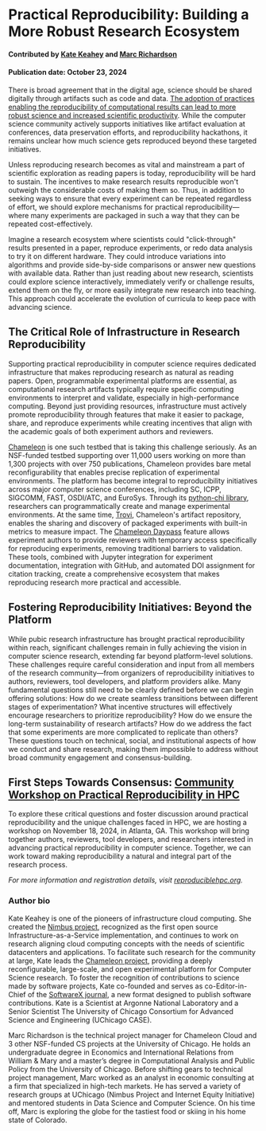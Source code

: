 # Practical Reproducibility: Building a More Robust Research Ecosystem

#### Contributed by [Kate Keahey](https://cs.uchicago.edu/people/kate-keahey/) and [Marc Richardson](https://www.linkedin.com/in/marcwitasee/)

#### Publication date: October 23, 2024

There is broad agreement that in the digital age, science should be shared digitally through artifacts such as code and data. [The adoption of practices enabling the reproducibility of computational results can lead to more robust science and increased scientific productivity](https://wordpress.cels.anl.gov/nimbusproject/wp-content/uploads/sites/116/2023/08/Reproducibility_On_Chameleon-3.pdf). While the computer science community actively supports initiatives like artifact evaluation at conferences, data preservation efforts, and reproducibility hackathons, it remains unclear how much science gets reproduced beyond these targeted initiatives.

Unless reproducing research becomes as vital and mainstream a part of scientific exploration as reading papers is today, reproducibility will be hard to sustain. The incentives to make research results reproducible won't outweigh the considerable costs of making them so. Thus, in addition to seeking ways to ensure that every experiment can be repeated regardless of effort, we should explore mechanisms for practical reproducibility—where many experiments are packaged in such a way that they can be repeated cost-effectively.

Imagine a research ecosystem where scientists could "click-through" results presented in a paper, reproduce experiments, or redo data analysis to try it on different hardware. They could introduce variations into algorithms and provide side-by-side comparisons or answer new questions with available data. Rather than just reading about new research, scientists could explore science interactively, immediately verify or challenge results, extend them on the fly, or more easily integrate new research into teaching. This approach could accelerate the evolution of curricula to keep pace with advancing science.

## **The Critical Role of Infrastructure in Research Reproducibility**

Supporting practical reproducibility in computer science requires dedicated infrastructure that makes reproducing research as natural as reading papers. Open, programmable experimental platforms are essential, as computational research artifacts typically require specific computing environments to interpret and validate, especially in high-performance computing. Beyond just providing resources, infrastructure must actively promote reproducibility through features that make it easier to package, share, and reproduce experiments while creating incentives that align with the academic goals of both experiment authors and reviewers.

[Chameleon](https://chameleoncloud.org) is one such testbed that is taking this challenge seriously. As an NSF-funded testbed supporting over 11,000 users working on more than 1,300 projects with over 750 publications, Chameleon provides bare metal reconfigurability that enables precise replication of experimental environments. The platform has become integral to reproducibility initiatives across major computer science conferences, including SC, ICPP, SIGCOMM, FAST, OSDI/ATC, and EuroSys. Through its [python-chi library](https://python-chi.readthedocs.io/), researchers can programmatically create and manage experimental environments. At the same time, [Trovi](https://trovi.chameleoncloud.org/dashboard/), Chameleon's artifact repository, enables the sharing and discovery of packaged experiments with built-in metrics to measure impact. The [Chameleon Daypass](https://chameleoncloud.readthedocs.io/en/latest/technical/daypass.html) feature allows experiment authors to provide reviewers with temporary access specifically for reproducing experiments, removing traditional barriers to validation. These tools, combined with Jupyter integration for experiment documentation, integration with GitHub, and automated DOI assignment for citation tracking, create a comprehensive ecosystem that makes reproducing research more practical and accessible.

## **Fostering Reproducibility Initiatives: Beyond the Platform**

While pubic research infrastructure has brought practical reproducibility within reach, significant challenges remain in fully achieving the vision in computer science research, extending far beyond platform-level solutions. These challenges require careful consideration and input from all members of the research community—from organizers of reproducibility initiatives to authors, reviewers, tool developers, and platform providers alike. Many fundamental questions still need to be clearly defined before we can begin offering solutions: How do we create seamless transitions between different stages of experimentation? What incentive structures will effectively encourage researchers to prioritize reproducibility? How do we ensure the long-term sustainability of research artifacts? How do we address the fact that some experiments are more complicated to replicate than others? These questions touch on technical, social, and institutional aspects of how we conduct and share research, making them impossible to address without broad community engagement and consensus-building.

## **First Steps Towards Consensus: [Community Workshop on Practical Reproducibility in HPC](https://reproduciblehpc.org)**

To explore these critical questions and foster discussion around practical reproducibility and the unique challenges faced in HPC, we are hosting a workshop on November 18, 2024, in Atlanta, GA. This workshop will bring together authors, reviewers, tool developers, and researchers interested in advancing practical reproducibility in computer science. Together, we can work toward making reproducibility a natural and integral part of the research process.

*For more information and registration details, visit [reproduciblehpc.org](https://reproduciblehpc.org).*

### Author bio

Kate Keahey is one of the pioneers of infrastructure cloud computing. She created the [Nimbus project](http://www.nimbusproject.org/), recognized as the first open source Infrastructure-as-a-Service implementation, and continues to work on research aligning cloud computing concepts with the needs of scientific datacenters and applications. To facilitate such research for the community at large, Kate leads the [Chameleon project](http://www.chameleoncloud.org/), providing a deeply reconfigurable, large-scale, and open experimental platform for Computer Science research. To foster the recognition of contributions to science made by software projects, Kate co-founded and serves as co-Editor-in-Chief of the [SoftwareX journal](http://www.journals.elsevier.com/softwarex/), a new format designed to publish software contributions. Kate is a Scientist at Argonne National Laboratory and a Senior Scientist The University of Chicago Consortium for Advanced Science and Engineering (UChicago CASE).

Marc Richardson is the technical project manager for Chameleon Cloud and 3 other NSF-funded CS projects at the University of Chicago. He holds an undergraduate degree in Economics and International Relations from William & Mary and a master’s degree in Computational Analysis and Public Policy from the University of Chicago. Before shifting gears to technical project management, Marc worked as an analyst in economic consulting at a firm that specialized in high-tech markets. He has served a variety of research groups at UChicago (Nimbus Project and Internet Equity Initiative) and mentored students in Data Science and Computer Science. On his time off, Marc is exploring the globe for the tastiest food or skiing in his home state of Colorado.


<!---
Publish: yes
Track: community
Topics: conferences and workshops, reproducibility
--->